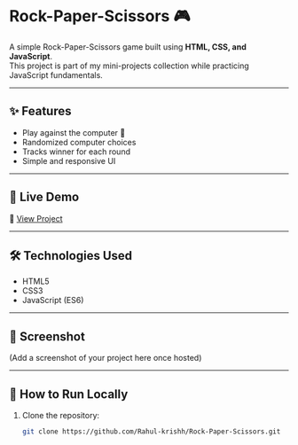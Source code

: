 # Rock-Paper-Scissors 🎮

A simple Rock-Paper-Scissors game built using **HTML, CSS, and JavaScript**.  
This project is part of my mini-projects collection while practicing JavaScript fundamentals.

---

## ✨ Features
- Play against the computer 🤖  
- Randomized computer choices  
- Tracks winner for each round  
- Simple and responsive UI  

---

## 🚀 Live Demo
🔗 [View Project](https://rahul-krishh.github.io/Rock-Paper-Scissors)

---

## 🛠️ Technologies Used
- HTML5  
- CSS3  
- JavaScript (ES6)  

---

## 📸 Screenshot
(Add a screenshot of your project here once hosted)

---

## 📂 How to Run Locally
1. Clone the repository:
   ```bash
   git clone https://github.com/Rahul-krishh/Rock-Paper-Scissors.git
